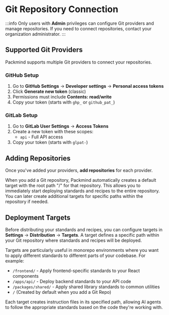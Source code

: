 # Git Repository Connection

:::info
Only users with **Admin** privileges can configure Git providers and manage repositories. If you need to connect repositories, contact your organization administrator.
:::

## Supported Git Providers

Packmind supports multiple Git providers to connect your repositories.

### GitHub Setup

1. Go to **GitHub Settings** → **Developer settings** → **Personal access tokens**
2. Click **Generate new token** (classic)
3. Permissions must include **Contents: read/write**
4. Copy your token (starts with `ghp_` or `github_pat_`)

### GitLab Setup

1. Go to **GitLab User Settings** → **Access Tokens**
2. Create a new token with these scopes:
   - `api` - Full API access
3. Copy your token (starts with `glpat-`)

## Adding Repositories

Once you've added your providers, **add repositories** for each provider.

When you add a Git repository, Packmind automatically creates a default target with the root path "/" for that repository. This allows you to immediately start deploying standards and recipes to the entire repository. You can later create additional targets for specific paths within the repository if needed.

## Deployment Targets

Before distributing your standards and recipes, you can configure targets in **Settings** → **Distribution** → **Targets**. A target defines a specific path within your Git repository where standards and recipes will be deployed.

Targets are particularly useful in monorepo environments where you want to apply different standards to different parts of your codebase. For example:

- `/frontend/` - Apply frontend-specific standards to your React components
- `/apps/api/` - Deploy backend standards to your API code
- `/packages/shared/` - Apply shared library standards to common utilities
- `/` (Created by default when you add a Git Repo)

Each target creates instruction files in its specified path, allowing AI agents to follow the appropriate standards based on the code they're working with.
